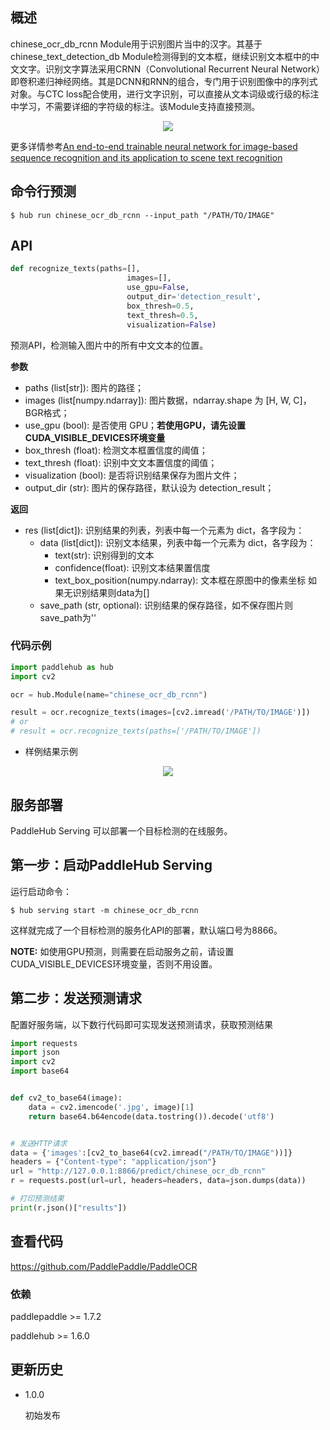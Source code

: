 ## 概述

chinese_ocr_db_rcnn Module用于识别图片当中的汉字。其基于chinese_text_detection_db Module检测得到的文本框，继续识别文本框中的中文文字。识别文字算法采用CRNN（Convolutional Recurrent Neural Network）即卷积递归神经网络。其是DCNN和RNN的组合，专门用于识别图像中的序列式对象。与CTC loss配合使用，进行文字识别，可以直接从文本词级或行级的标注中学习，不需要详细的字符级的标注。该Module支持直接预测。


<p align="center">
<img src="https://bj.bcebos.com/paddlehub/model/image/ocr/rcnn.png" hspace='10'/> <br />
</p>

更多详情参考[An end-to-end trainable neural network for image-based sequence recognition and its application to scene text recognition](https://arxiv.org/pdf/1507.05717.pdf)

## 命令行预测

```shell
$ hub run chinese_ocr_db_rcnn --input_path "/PATH/TO/IMAGE"
```

## API

```python
def recognize_texts(paths=[],
                          images=[],
                          use_gpu=False,
                          output_dir='detection_result',
                          box_thresh=0.5,
                          text_thresh=0.5,
                          visualization=False)
```

预测API，检测输入图片中的所有中文文本的位置。

**参数**

* paths (list\[str\]): 图片的路径；
* images (list\[numpy.ndarray\]): 图片数据，ndarray.shape 为 \[H, W, C\]，BGR格式；
* use\_gpu (bool): 是否使用 GPU；**若使用GPU，请先设置CUDA_VISIBLE_DEVICES环境变量**
* box\_thresh (float): 检测文本框置信度的阈值；
* text\_thresh (float): 识别中文文本置信度的阈值；
* visualization (bool): 是否将识别结果保存为图片文件；
* output\_dir (str): 图片的保存路径，默认设为 detection\_result；

**返回**

* res (list\[dict\]): 识别结果的列表，列表中每一个元素为 dict，各字段为：
    * data (list\[dict\]): 识别文本结果，列表中每一个元素为 dict，各字段为：
        * text(str): 识别得到的文本
        * confidence(float): 识别文本结果置信度
        * text_box_position(numpy.ndarray): 文本框在原图中的像素坐标
      如果无识别结果则data为\[\]
    * save_path (str, optional): 识别结果的保存路径，如不保存图片则save_path为\'\'

### 代码示例

```python
import paddlehub as hub
import cv2

ocr = hub.Module(name="chinese_ocr_db_rcnn")

result = ocr.recognize_texts(images=[cv2.imread('/PATH/TO/IMAGE')])
# or
# result = ocr.recognize_texts(paths=['/PATH/TO/IMAGE'])
```

* 样例结果示例

<p align="center">
<img src="https://bj.bcebos.com/paddlehub/model/image/ocr/ocr_res.png" hspace='10'/> <br />
</p>

## 服务部署

PaddleHub Serving 可以部署一个目标检测的在线服务。

## 第一步：启动PaddleHub Serving

运行启动命令：
```shell
$ hub serving start -m chinese_ocr_db_rcnn
```

这样就完成了一个目标检测的服务化API的部署，默认端口号为8866。

**NOTE:** 如使用GPU预测，则需要在启动服务之前，请设置CUDA\_VISIBLE\_DEVICES环境变量，否则不用设置。

## 第二步：发送预测请求

配置好服务端，以下数行代码即可实现发送预测请求，获取预测结果

```python
import requests
import json
import cv2
import base64


def cv2_to_base64(image):
    data = cv2.imencode('.jpg', image)[1]
    return base64.b64encode(data.tostring()).decode('utf8')


# 发送HTTP请求
data = {'images':[cv2_to_base64(cv2.imread("/PATH/TO/IMAGE"))]}
headers = {"Content-type": "application/json"}
url = "http://127.0.0.1:8866/predict/chinese_ocr_db_rcnn"
r = requests.post(url=url, headers=headers, data=json.dumps(data))

# 打印预测结果
print(r.json()["results"])
```

## 查看代码

https://github.com/PaddlePaddle/PaddleOCR

### 依赖

paddlepaddle >= 1.7.2

paddlehub >= 1.6.0


## 更新历史

* 1.0.0

  初始发布
